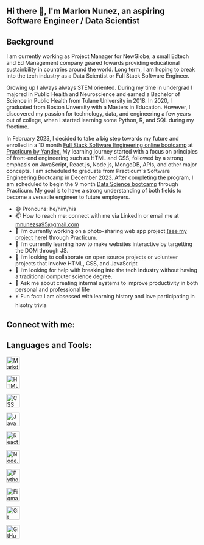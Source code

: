 ## Hi there 👋, I'm Marlon Nunez, an aspiring Software Engineer / Data Scientist

## Background 
I am currently working as Project Manager for NewGlobe, a small Edtech and Ed Management company geared towards providing educational sustainbility in countries around the world. Long term, I am hoping to break into the tech industry as a Data Scientist or Full Stack Software Engineer.

Growing up I always always STEM oriented. During my time in undergrad I majored in Public Health and Neuroscience and earned a Bachelor of Science in Public Health from Tulane University in 2018. In 2020, I graduated from Boston Unversity with a Masters in Education. However, I discovered my passion for technology, data, and engineering a few years out of college, when I started learning some Python, R, and SQL during my freetime. 

In February 2023, I decided to take a big step towards my future and enrolled in a 10 month [Full Stack Software Engineering online bootcamp](https://practicum.com/software-engineer/?form_position=%2F&gaid=940678093.1681249137) at [Practicum by Yandex.](https://practicum.com/) My learning journey started with a focus on principles of front-end engineering such as HTML and CSS, followed by a strong emphasis on JavaScript, React.js, Node.js, MongoDB, APIs, and other major concepts. I am scheduled to graduate from Practicum's Software Engineering Bootcamp in December 2023. After completing the program, I am scheduled to begin the 9 month [Data Science bootcamp](https://practicum.com/data-science/?form_position=%2Fsoftware-engineer%2F&gaid=940678093.1681249137) through Practicum. My goal is to have a strong understanding of both fields to become a versatile engineer to future employers.

- 😄 Pronouns: he/him/his
- 📫 How to reach me: connect with me via LinkedIn or email me at mnunezsa95@gmail.com
- 🔭 I’m currently working on a photo-sharing web app project [(see my project here)](https://mnunezsa95.github.io/se_project_aroundtheus/) through Practicum.
- 🌱 I’m currently learning how to make websites interactive by targetting the DOM through JS.
- 👯 I’m looking to collaborate on open source projects or volunteer projects that involve HTML, CSS, and JavaScript
- 🤔 I’m looking for help with breaking into the tech industry without having a traditional computer science degree.
- 💬 Ask me about creating internal systems to improve productivity in both personal and professional life
- ⚡ Fun fact: I am obsessed with learning history and love participating in hisotry trivia

## Connect with me:

## Languages and Tools:
[<img alt="Markdown logo" src="https://d33wubrfki0l68.cloudfront.net/f1f475a6fda1c2c4be4cac04033db5c3293032b4/513a4/assets/images/markdown-mark-white.svg" style="height: 35px" style="width: 35px">](https://www.markdownguide.org/)

[<img alt="HTML logo" src="https://upload.wikimedia.org/wikipedia/commons/thumb/3/38/HTML5_Badge.svg/512px-HTML5_Badge.svg.png?20110131171049" style="height: 35px" style="width: 35px">](https://developer.mozilla.org/en-US/docs/Web/HTML)

[<img alt="CSS logo" src="https://upload.wikimedia.org/wikipedia/commons/6/62/CSS3_logo.svg" style="height: 35px" style="width: 35px">](https://developer.mozilla.org/en-US/docs/Web/CSS)

[<img alt="JavaScript logo" src="https://upload.wikimedia.org/wikipedia/commons/thumb/6/6a/JavaScript-logo.png/600px-JavaScript-logo.png?20120221235433" style="height: 35px" style="width: 35px">](https://developer.mozilla.org/en-US/docs/Web/JavaScript)

[<img alt="React logo" src="https://upload.wikimedia.org/wikipedia/commons/thumb/a/a7/React-icon.svg/512px-React-icon.svg.png?20220125121207" style="height: 35px" style="width: 35px">](https://react.dev/)

[<img alt="Node.js logo" src="https://upload.wikimedia.org/wikipedia/commons/thumb/d/d9/Node.js_logo.svg/590px-Node.js_logo.svg.png?20170401104355" style="height: 35px" style="width: 35px">](https://nodejs.org/en) 

[<img alt="Python logo" src="https://upload.wikimedia.org/wikipedia/commons/thumb/c/c3/Python-logo-notext.svg/1200px-Python-logo-notext.svg.png" style="height: 35px" style="width: 35px">](https://www.python.org/) 

[<img alt="Figma logo" src="https://upload.wikimedia.org/wikipedia/commons/thumb/3/33/Figma-logo.svg/400px-Figma-logo.svg.png?20190122211436" style="height: 35px" style="width: 35px">](https://www.figma.com/community)

[<img alt="Git logo" src="https://miro.medium.com/v2/resize:fit:600/1*iAThFn7tn8mTyQFv0szo2w.jpeg" style="height: 35px" style="width: 35px">](https://git-scm.com/)

[<img alt="GitHub logo" src="https://assets.stickpng.com/images/629b7adc7c5cd817694c3231.png" style="height: 35px" style="width: 35px">](https://github.com/)
